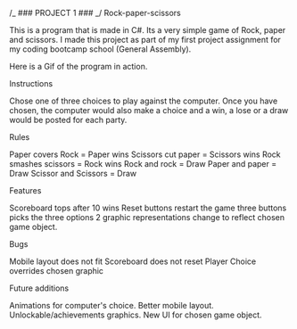 /_ ### PROJECT 1 ### _/
Rock-paper-scissors

This is a program that is made in C#. Its a very simple game of Rock, paper and scissors. I made this project as part of my first project assignment for my coding bootcamp school (General Assembly).

Here is a Gif of the program in action.
<GIF here>

Instructions

Chose one of three choices to play against the computer. Once you have chosen, the computer would also make a choice and a win, a lose or a draw would be posted for each party.

Rules

Paper covers Rock = Paper wins
Scissors cut paper = Scissors wins
Rock smashes scissors = Rock wins
Rock and rock = Draw
Paper and paper = Draw
Scissor and Scissors = Draw

Features

Scoreboard tops after 10 wins
Reset buttons restart the game
three buttons picks the three options
2 graphic representations change to reflect chosen game object.

Bugs

Mobile layout does not fit
Scoreboard does not reset
Player Choice overrides chosen graphic

Future additions

Animations for computer's choice.
Better mobile layout.
Unlockable/achievements graphics.
New UI for chosen game object.
